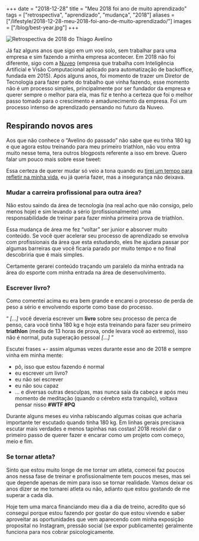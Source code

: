 +++
date = "2018-12-28"
title = "Meu 2018 foi ano de muito aprendizado"
tags = ["retrospectiva", "aprendizado", "mudança", "2018"]
aliases = ["/lifestyle/2018-12-28-meu-2018-foi-ano-de-muito-aprendizado/"]
images = ["/blog/best-year.jpg"]
+++

![Retrospectiva de 2018 do Thiago Avelino](/blog/best-year.jpg#center)

Já faz alguns anos que sigo em um voo solo, sem trabalhar para uma empresa e sim fazendo a minha empresa acontecer. Em 2018 não foi diferente, sigo com a [Nuveo](https://nuveo.ai/) (empresa que trabalha com Inteligência Artificial e Visão Computacional aplicado para automatização de backoffice, fundada em 2015).
Após alguns anos, foi momento de trazer um Diretor de Tecnologia para fazer parte do trabalho que vinha fazendo, esse momento não é um processo simples, principalmente por ser fundador da empresa e querer sempre o melhor para ela, mas fiz e tenho a certeza que foi o melhor passo tomado para o crescimento e amadurecimento da empresa. Foi um processo intenso de aprendizado pensando no futuro da Nuveo.

## Respirando novos ares

Aos que não conhece o “Avelino do passado” não sabe que eu tinha 180 kg e que agora estou treinando para meu primeiro triathlon, não vou entra muito nesse tema, tera outros blogposts referente a isso em breve. Quero falar um pouco mais sobre esse tweet:

Essa certeza de querer mudar só veio a tona quando eu [tirei um tempo para refletir na minha vida](https://avelino.run/lifestyle/2018-11-12-viagem-de-carro-em-familia-2018/), eu já queria fazer, mas a insegurança não deixava.

### Mudar a carreira profissional para outra área?

Não estou saindo da área de tecnologia (na real acho que não consigo, pelo menos hoje) e sim levando a sério (profissionalmente) uma responsabilidade de treinar para fazer minha primeira prova de triathlon.

Essa mudança de área me fez “voltar” ser junior e absorver muito conteúdo. Se você quer acelerar seu processo de aprendizado se envolva com profissionais da área que esta estudando, eles lhe ajudara passar por algumas barreiras que você ficaria parado por muito tempo e no final descobriria que é mais simples.

Certamente gerarei conteúdo traçando um paralelo da minha entrada na área do esporte com minha entrada na área de desenvolvimento.

### Escrever livro?

Como comentei acima eu era bem grande e encarei o processo de perda de peso a sério e envolvendo esporte como base do processo.

“ *[…]* você deveria escrever um **livro** sobre seu processo de perca de penso, cara você tinha 180 kg e hoje esta treinando para fazer seu primeiro **triathlon** (media de 13 horas de prova, onde levara você ao extremo), isso não é normal, puta superação pessoal *[…]* ”

Escutei frases +- assim algumas vezes durante esse ano de 2018 e sempre vinha em minha mente:

- pô, isso que estou fazendo é normal
- eu escrever um livro?
- eu não sei escrever
- eu não sou capaz
- ... e diversas outras desculpas, mas nunca saía da cabeça e após meu momento de meditação (quando o cérebro esta tranquilo), voltava pensar nisso **#WTF #PQ**

Durante alguns meses eu vinha rabiscando algumas coisas que acharia importante ter escutado quando tinha 180 kg. Em linhas gerais precisava escutar mais verdades e menos tapinhas nas costas!
2018 resolvi dar o primeiro passo de querer fazer e encarar como um projeto com começo, meio e fim.

### Se tornar atleta?

Sinto que estou muito longe de me tornar um atleta, comecei faz poucos anos nessa fase de treinar e profissionalmente tem poucos meses, mas sei que depende apenas de mim para isso se tornar realidade. Vamos deixar os anos dizer se me tornarei atleta ou não, adianto que estou gostando de me superar a cada dia.

Hoje tem uma marca financiando meu dia a dia de treino, acredito que só consegui porque estou fazendo por gostar do que estou vivendo e saber aproveitar as oportunidades que vem aparecendo com minha exposição proposital no Instagram, pressão social (se expor publicamente) geralmente funciona para nos cobrar psicologicamente.
